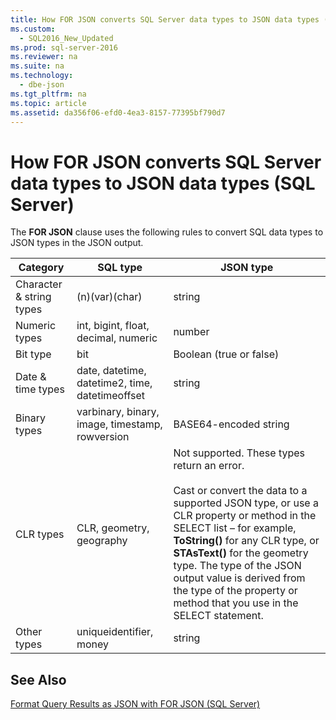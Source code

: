 ```yaml
---
title: How FOR JSON converts SQL Server data types to JSON data types (SQL Server)
ms.custom: 
  - SQL2016_New_Updated
ms.prod: sql-server-2016
ms.reviewer: na
ms.suite: na
ms.technology: 
  - dbe-json
ms.tgt_pltfrm: na
ms.topic: article
ms.assetid: da356f06-efd0-4ea3-8157-77395bf790d7
---
```

# How FOR JSON converts SQL Server data types to JSON data types (SQL Server)
  The **FOR JSON** clause uses the following rules to convert SQL data types to JSON types in the JSON output.  
  
|Category|SQL type|JSON type|  
|--------------|--------------|---------------|  
|Character & string types|\(n\)\(var\)\(char\)|string|  
|Numeric types|int, bigint, float, decimal, numeric|number|  
|Bit type|bit|Boolean \(true or false\)|  
|Date & time types|date, datetime, datetime2, time, datetimeoffset|string|  
|Binary types|varbinary, binary, image, timestamp, rowversion|BASE64\-encoded string|  
|CLR types|CLR, geometry, geography|Not supported. These types return an error.<br /><br /> Cast or convert the data to a supported JSON type, or use a CLR property or method in the SELECT list – for example, **ToString\(\)** for any CLR type, or **STAsText\(\)** for the geometry type. The type of the JSON output value is derived from the type of the property or method that you use in the SELECT statement.|  
|Other types|uniqueidentifier, money|string|  
  
## See Also  
 [Format Query Results as JSON with FOR JSON &#40;SQL Server&#41;](../../Topics\TopicNameNotContainA/Format-Query-Results-as-JSON-with-FOR-JSON--SQL-Server-.md)  
  
  
